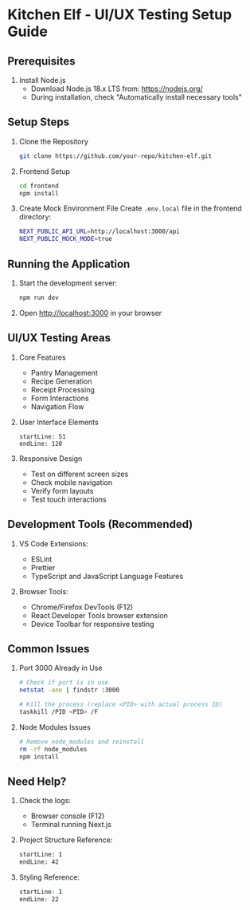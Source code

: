 # Kitchen Elf - UI/UX Testing Setup Guide

## Prerequisites

1. Install Node.js
   - Download Node.js 18.x LTS from: https://nodejs.org/
   - During installation, check "Automatically install necessary tools"

## Setup Steps

1. Clone the Repository

   ```bash
   git clone https://github.com/your-repo/kitchen-elf.git
   ```

2. Frontend Setup

   ```bash
   cd frontend
   npm install
   ```

3. Create Mock Environment File
   Create `.env.local` file in the frontend directory:
   ```bash
   NEXT_PUBLIC_API_URL=http://localhost:3000/api
   NEXT_PUBLIC_MOCK_MODE=true
   ```

## Running the Application

1. Start the development server:

   ```bash
   npm run dev
   ```

2. Open [http://localhost:3000](http://localhost:3000) in your browser

## UI/UX Testing Areas

1. Core Features

   - Pantry Management
   - Recipe Generation
   - Receipt Processing
   - Form Interactions
   - Navigation Flow

2. User Interface Elements

   ```typescript:frontend/src/app/page.tsx
   startLine: 51
   endLine: 120
   ```

3. Responsive Design
   - Test on different screen sizes
   - Check mobile navigation
   - Verify form layouts
   - Test touch interactions

## Development Tools (Recommended)

1. VS Code Extensions:

   - ESLint
   - Prettier
   - TypeScript and JavaScript Language Features

2. Browser Tools:
   - Chrome/Firefox DevTools (F12)
   - React Developer Tools browser extension
   - Device Toolbar for responsive testing

## Common Issues

1. Port 3000 Already in Use

   ```bash
   # Check if port is in use
   netstat -ano | findstr :3000

   # Kill the process (replace <PID> with actual process ID)
   taskkill /PID <PID> /F
   ```

2. Node Modules Issues
   ```bash
   # Remove node_modules and reinstall
   rm -rf node_modules
   npm install
   ```

## Need Help?

1. Check the logs:

   - Browser console (F12)
   - Terminal running Next.js

2. Project Structure Reference:

   ```system_diagram.txt
   startLine: 1
   endLine: 42
   ```

3. Styling Reference:
   ```css:frontend/src/app/globals.css
   startLine: 1
   endLine: 22
   ```
